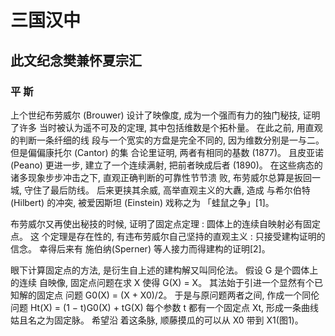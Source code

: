 #           三国汉中

##    此文纪念樊兼怀夏宗汇

###          平	斯

 上个世纪布劳威尔 (Brouwer) 设计了映像度, 成为一个强而有力的独门秘技, 证明了许多 当时被认为遥不可及的定理, 其中包括维数是个拓朴量。 在此之前, 用直观的判断一条纤细的线 段与一个宽实的方盘是完全不同的, 因为维数分别是一与二。 但是偏偏康托尔 (Cantor)  的集 合论里证明,  两者有相同的基数 (1877)。 且皮亚诺 (Peano) 更进一步,  建立了一个连续满射, 把前者映成后者 (1890)。 在这些病态的诸多现象步步冲击之下, 直观正确判断的可靠性节节溃 败, 布劳威尔总算是扳回一城,  守住了最后防线。 后来更挟其余威,  高举直观主义的大纛,  造成 与希尔伯特 (Hilbert) 的冲突, 被爱因斯坦 (Einstein) 戏称之为 「蛙鼠之争」[1]。

 布劳威尔又再使出秘技的时候, 证明了固定点定理 : 圆体上的连续自映射必有固定点。 这 个定理是存在性的, 有违布劳威尔自己坚持的直观主义 :  只接受建构证明的信念。 幸得后来有 施伯纳(Sperner) 等人接力而得建构的证明[2]。

 眼下计算固定点的方法, 是衍生自上述的建构解又叫同伦法。 假设  G 是个圆体上的连续 自映像,  固定点问题在求 X 使得  G(X)  =  X。 其法始于引进一个显然有个已知解的固定点 问题  G0(X)  =  (X + X0)/2。 于是与原问题两者之间,  作成一个同伦问题  Ht(X)  =  (1 − t)G0(X) + tG(X) 每个参数 t 都有一个固定点 Xt, 形成一条曲线姑且名之为固定脉。 希望沿 着这条脉, 顺藤摸瓜的可以从 X0  带到 X1(图1)。

